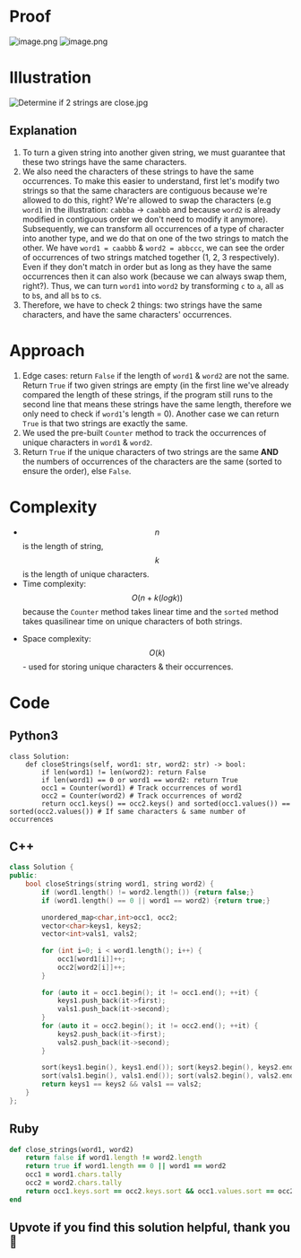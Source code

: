 # Proof
<!-- Describe your first thoughts on how to solve this problem. -->
![image.png](https://assets.leetcode.com/users/images/c4d1d6d7-b0eb-42d8-b1b1-e0add7883952_1705210727.779218.png)
![image.png](https://assets.leetcode.com/users/images/5edadb4b-4a0f-4961-8bbd-065fe7ae48f4_1705210778.2718132.png)

# Illustration
![Determine if 2 strings are close.jpg](https://assets.leetcode.com/users/images/4e859429-a928-4730-92e9-e242a962fc34_1705212855.6235945.jpeg)
## Explanation
1. To turn a given string into another given string, we must guarantee that these two strings have the same characters.
2. We also need the characters of these strings to have the same occurrences. To make this easier to understand, first let's modify two strings so that the same characters are contiguous because we're allowed to do this, right? We're allowed to swap the characters (e.g ``word1`` in the illustration: ``cabbba`` -> ``caabbb`` and because ``word2`` is already modified in contiguous order we don't need to modify it anymore). Subsequently, we can transform all occurrences of a type of character into another type, and we do that on one of the two strings to match the other. We have ``word1 = caabbb`` & ``word2 = abbccc``, we can see the order of occurrences of two strings matched together (1, 2, 3 respectively). Even if they don't match in order but as long as they have the same occurrences then it can also work (because we can always swap them, right?). Thus, we can turn ``word1`` into ``word2`` by transforming ``c`` to ``a``, all ``a``s to ``b``s, and all ``b``s to ``c``s.
3. Therefore, we have to check 2 things: two strings have the same characters, and have the same characters' occurrences.

# Approach
<!-- Describe your approach to solving the problem. -->
1. Edge cases: return ``False`` if the length of ``word1`` & ``word2`` are not the same. Return ``True`` if two given strings are empty (in the first line we've already compared the length of these strings, if the program still runs to the second line that means these strings have the same length, therefore we only need to check if ``word1``'s length = 0). Another case we can return ``True`` is that two strings are exactly the same.
2. We used the pre-built ``Counter`` method to track the occurrences of unique characters in ``word1`` & ``word2``.
3. Return ``True`` if the unique characters of two strings are the same **AND** the numbers of occurrences of the characters are the same (sorted to ensure the order), else ``False``.

# Complexity
- $$n$$ is the length of string, $$k$$ is the length of unique characters.
- Time complexity: $$O(n + k(logk))$$ because the ``Counter`` method takes linear time and the ``sorted`` method takes quasilinear time on unique characters of both strings.
<!-- Add your time complexity here, e.g. $$O(n)$$ -->

- Space complexity: $$O(k)$$ - used for storing unique characters & their occurrences.
<!-- Add your space complexity here, e.g. $$O(n)$$ -->

# Code
## Python3
```python3 []
class Solution:
    def closeStrings(self, word1: str, word2: str) -> bool:
        if len(word1) != len(word2): return False
        if len(word1) == 0 or word1 == word2: return True
        occ1 = Counter(word1) # Track occurrences of word1
        occ2 = Counter(word2) # Track occurrences of word2
        return occ1.keys() == occ2.keys() and sorted(occ1.values()) == sorted(occ2.values()) # If same characters & same number of occurrences
```
## C++
```cpp []
class Solution {
public:
    bool closeStrings(string word1, string word2) {
        if (word1.length() != word2.length()) {return false;}
        if (word1.length() == 0 || word1 == word2) {return true;}
        
        unordered_map<char,int>occ1, occ2;
        vector<char>keys1, keys2;
        vector<int>vals1, vals2;
        
        for (int i=0; i < word1.length(); i++) {
            occ1[word1[i]]++;
            occ2[word2[i]]++;
        }
        
        for (auto it = occ1.begin(); it != occ1.end(); ++it) {
            keys1.push_back(it->first);
            vals1.push_back(it->second);
        }
        for (auto it = occ2.begin(); it != occ2.end(); ++it) {
            keys2.push_back(it->first);
            vals2.push_back(it->second);
        }
        
        sort(keys1.begin(), keys1.end()); sort(keys2.begin(), keys2.end());
        sort(vals1.begin(), vals1.end()); sort(vals2.begin(), vals2.end());
        return keys1 == keys2 && vals1 == vals2;
    }
};
```
## Ruby
```ruby []
def close_strings(word1, word2)
    return false if word1.length != word2.length
    return true if word1.length == 0 || word1 == word2
    occ1 = word1.chars.tally
    occ2 = word2.chars.tally
    return occ1.keys.sort == occ2.keys.sort && occ1.values.sort == occ2.values.sort
end
```
## Upvote if you find this solution helpful, thank you 🤍
